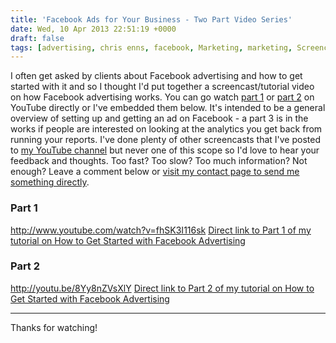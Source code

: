 ```yaml
---
title: 'Facebook Ads for Your Business - Two Part Video Series'
date: Wed, 10 Apr 2013 22:51:19 +0000
draft: false
tags: [advertising, chris enns, facebook, Marketing, marketing, Screencast, Social, training, Tutorial, tutorial, Video]
---
```


I often get asked by clients about Facebook advertising and how to get started with it and so I thought I'd put together a screencast/tutorial video on how Facebook advertising works. You can go watch [part 1](http://www.youtube.com/watch?v=fhSK3I116sk) or [part 2](http://youtu.be/8Yy8nZVsXlY) on YouTube directly or I've embedded them below. It's intended to be a general overview of setting up and getting an ad on Facebook - a part 3 is in the works if people are interested on looking at the analytics you get back from running your reports. I've done plenty of other screencasts that I've posted to [my YouTube channel](http://www.youtube.com/user/LemonProductionsCa) but never one of this scope so I'd love to hear your feedback and thoughts. Too fast? Too slow? Too much information? Not enough? Leave a comment below or [visit my contact page to send me something directly](http://www.lemonproductions.ca/contact/).

### Part 1

http://www.youtube.com/watch?v=fhSK3I116sk [Direct link to Part 1 of my tutorial on How to Get Started with Facebook Advertising](http://youtu.be/fhSK3I116sk)

### Part 2

http://youtu.be/8Yy8nZVsXlY [Direct link to Part 2 of my tutorial on How to Get Started with Facebook Advertising](http://youtu.be/8Yy8nZVsXlY)

* * *

Thanks for watching!